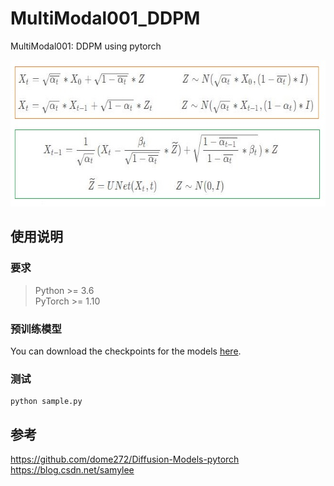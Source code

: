 # MultiModal001_DDPM
MultiModal001: DDPM using pytorch

<img src="assets/train_sample.jpg" width="657" height="234"/>   

## 使用说明
### 要求
> Python >= 3.6 \
> PyTorch >= 1.10  
### 预训练模型
You can download the checkpoints for the models [here](https://drive.google.com/drive/folders/1beUSI-edO98i6J9pDR67BKGCfkzUL5DX?usp=sharing).
### 测试
```shell script
python sample.py  
```
## 参考
https://github.com/dome272/Diffusion-Models-pytorch   
https://blog.csdn.net/samylee  
